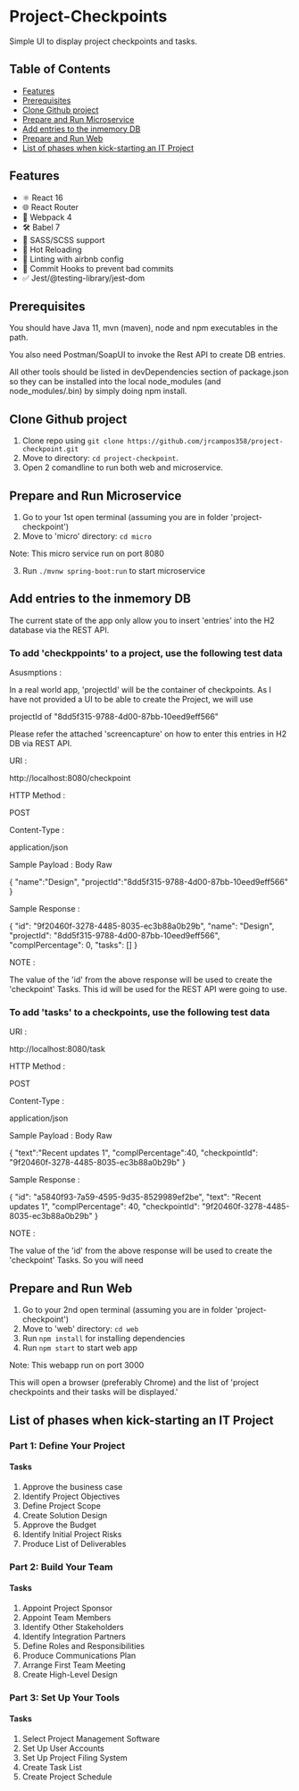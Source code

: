 # Project-Checkpoints

Simple UI to display project checkpoints and tasks.

## Table of Contents

- [Features](#features)
- [Prerequisites](#prerequisites)
- [Clone Github project](#clone-github-project)
- [Prepare and Run Microservice](#prepare-and-run-microservice)
- [Add entries to the inmemory DB](#add-entries-to-the-inmemory-db)
- [Prepare and Run Web](#prepare-and-run-web)
- [List of phases when kick-starting an IT Project](#list-of-phases-when-kick-starting-an-it-project)


## Features

- ⚛ React 16
- 🌐 React Router
- 🚀 Webpack 4
- 🛠 Babel 7
- 🌈 SASS/SCSS support
- 🔄 Hot Reloading
- 🎨 Linting with airbnb config
- 🐶 Commit Hooks to prevent bad commits
- ✅ Jest/@testing-library/jest-dom

## Prerequisites

You should have Java 11, mvn (maven), node and npm executables in the path.

You also need Postman/SoapUI to invoke the Rest API to create DB entries.

All other tools should be listed in devDependencies section of package.json so they can be installed into the local node_modules (and node_modules/.bin) by simply doing npm install.

## Clone Github project

1. Clone repo using `git clone https://github.com/jrcampos358/project-checkpoint.git`
2. Move to directory: `cd project-checkpoint`. 
3. Open 2 comandline to run both web and microservice. 

## Prepare and Run Microservice 

1. Go to your 1st open terminal (assuming you are in folder 'project-checkpoint')
2. Move to 'micro' directory: `cd micro`

Note: This micro service run on port 8080

3. Run `./mvnw spring-boot:run` to start microservice

## Add entries to the inmemory DB

The current state of the app only allow you to insert 'entries' into the H2 database via the REST API.

### To add 'checkppoints' to a project, use the following test data 

Asusmptions : 

In a real world app, 'projectId' will be the container of checkpoints. As I have not provided a UI to be able to create the Project, we will use 

projectId of "8dd5f315-9788-4d00-87bb-10eed9eff566"

Please refer the attached 'screencapture' on how to enter this entries in H2 DB via REST API.



URI : 

http://localhost:8080/checkpoint


HTTP Method : 

POST

Content-Type : 

application/json

Sample Payload : Body Raw

{
   "name":"Design",
   "projectId":"8dd5f315-9788-4d00-87bb-10eed9eff566"
}



Sample Response : 

{
    "id": "9f20460f-3278-4485-8035-ec3b88a0b29b",
    "name": "Design",
    "projectId": "8dd5f315-9788-4d00-87bb-10eed9eff566",
    "complPercentage": 0,
    "tasks": []
}


NOTE : 

The value of the 'id' from the above response will be used to create the 'checkpoint' Tasks. This id will be used for the REST API were going to use.


### To add 'tasks' to a checkpoints, use the following test data 



URI : 

http://localhost:8080/task


HTTP Method : 

POST

Content-Type : 

application/json


Sample Payload : Body Raw

{
         "text":"Recent updates 1",
         "complPercentage":40,
         "checkpointId": "9f20460f-3278-4485-8035-ec3b88a0b29b"
}



Sample Response : 

{
    "id": "a5840f93-7a59-4595-9d35-8529989ef2be",
    "text": "Recent updates 1",
    "complPercentage": 40,
    "checkpointId": "9f20460f-3278-4485-8035-ec3b88a0b29b"
}


NOTE : 

The value of the 'id' from the above response will be used to create the 'checkpoint' Tasks. So you will need




## Prepare and Run Web 

1. Go to your 2nd open terminal (assuming you are in folder 'project-checkpoint')
2. Move to 'web' directory: `cd web`
3. Run `npm install` for installing dependencies
4. Run `npm start` to start web app

Note: This webapp run on port 3000

This will open a browser (preferably Chrome) and the list of 'project checkpoints and their tasks will be displayed.' 



## List of phases when kick-starting an IT Project

### Part 1: Define Your Project

#### Tasks

1. Approve the business case
2. Identify Project Objectives
3. Define Project Scope
4. Create Solution Design
5. Approve the Budget
6. Identify Initial Project Risks
7. Produce List of Deliverables 

### Part 2: Build Your Team

#### Tasks

1. Appoint Project Sponsor
2. Appoint Team Members
3. Identify Other Stakeholders
4. Identify Integration Partners
5. Define Roles and Responsibilities
6. Produce Communications Plan
7. Arrange First Team Meeting
8. Create High-Level Design

### Part 3: Set Up Your Tools

#### Tasks

1. Select Project Management Software
2. Set Up User Accounts
3. Set Up Project Filing System
4. Create Task List
5. Create Project Schedule

